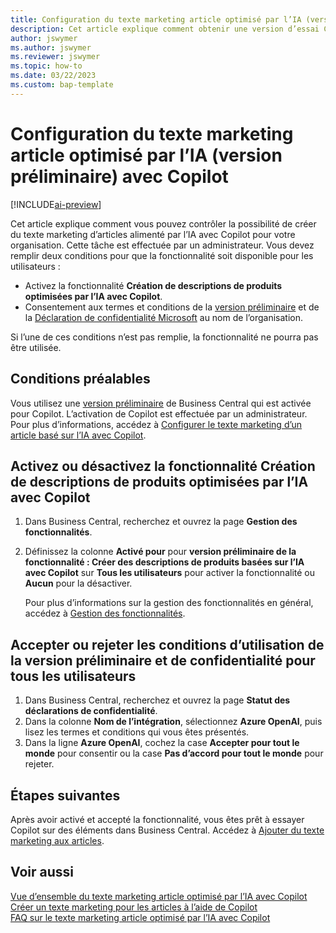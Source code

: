 ```yaml
---
title: Configuration du texte marketing article optimisé par l’IA (version préliminaire) avec Copilot
description: Cet article explique comment obtenir une version d’essai Copilot de Business Central et activer Copilot sur un environnement.
author: jswymer
ms.author: jswymer
ms.reviewer: jswymer
ms.topic: how-to
ms.date: 03/22/2023
ms.custom: bap-template
---
```


# <a name="configure-ai-powered-item-marketing-text-preview-with-copilot" />Configuration du texte marketing article optimisé par l’IA (version préliminaire) avec Copilot

[!INCLUDE[ai-preview](includes/ai-preview.md)]

Cet article explique comment vous pouvez contrôler la possibilité de créer du texte marketing d’articles alimenté par l’IA avec Copilot pour votre organisation. Cette tâche est effectuée par un administrateur. Vous devez remplir deux conditions pour que la fonctionnalité soit disponible pour les utilisateurs :

- Activez la fonctionnalité **Création de descriptions de produits optimisées par l’IA avec Copilot**.
- Consentement aux termes et conditions de la [version préliminaire](https://dynamics.microsoft.com/legaldocs/supp-dynamics365-preview/) et de la [Déclaration de confidentialité Microsoft](https://go.microsoft.com/fwlink/?LinkId=521839) au nom de l’organisation.

Si l’une de ces conditions n’est pas remplie, la fonctionnalité ne pourra pas être utilisée.

## <a name="prerequisites" />Conditions préalables

Vous utilisez une [version préliminaire](ai-preview-getstarted.md) de Business Central qui est activée pour Copilot. L’activation de Copilot est effectuée par un administrateur. Pour plus d’informations, accédez à [Configurer le texte marketing d’un article basé sur l’IA avec Copilot](enable-ai.md).

## <a name="enable-or-disable-create-ai-powered-product-descriptions-with-copilot" />Activez ou désactivez la fonctionnalité Création de descriptions de produits optimisées par l’IA avec Copilot

1. Dans Business Central, recherchez et ouvrez la page **Gestion des fonctionnalités**.
2. Définissez la colonne **Activé pour** pour **version préliminaire de la fonctionnalité : Créer des descriptions de produits basées sur l’IA avec Copilot** sur **Tous les utilisateurs** pour activer la fonctionnalité ou **Aucun** pour la désactiver.

   Pour plus d’informations sur la gestion des fonctionnalités en général, accédez à [Gestion des fonctionnalités](/dynamics365/business-central/dev-itpro/administration/feature-management).

## <a name="consent-to-or-reject-preview-and-privacy-terms-and-conditions-for-all-users" />Accepter ou rejeter les conditions d’utilisation de la version préliminaire et de confidentialité pour tous les utilisateurs

1. Dans Business Central, recherchez et ouvrez la page **Statut des déclarations de confidentialité**.
2. Dans la colonne **Nom de l’intégration**, sélectionnez **Azure OpenAI**, puis lisez les termes et conditions qui vous êtes présentés.
3. Dans la ligne **Azure OpenAI**, cochez la case **Accepter pour tout le monde** pour consentir ou la case **Pas d’accord pour tout le monde** pour rejeter.

## <a name="next-steps" />Étapes suivantes

Après avoir activé et accepté la fonctionnalité, vous êtes prêt à essayer Copilot sur des éléments dans Business Central. Accédez à [Ajouter du texte marketing aux articles](item-marketing-text.md).  

## <a name="see-also" />Voir aussi

[Vue d’ensemble du texte marketing article optimisé par l’IA avec Copilot](ai-overview.md)  
[Créer un texte marketing pour les articles à l’aide de Copilot](item-marketing-text.md)  
[FAQ sur le texte marketing article optimisé par l’IA avec Copilot](ai-faq.md)  
